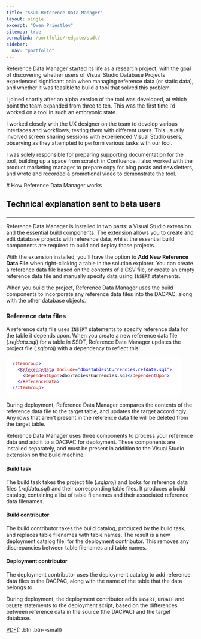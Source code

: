 ```yaml
---
title: "SSDT Reference Data Manager"
layout: single
excerpt: "Owen Priestley"
sitemap: true
permalink: /portfolio/redgate/ssdt/
sidebar:
  nav: "portfolio"
---
```

Reference Data Manager started its life as a research project, with the goal of discovering whether users of Visual Studio Database Projects experienced significant pain when managing reference data (or static data), and whether it was feasible to build a tool that solved this problem.

I joined shortly after an alpha version of the tool was developed, at which point the team expanded from three to ten. This was the first time I’d worked on a tool in such an embryonic state. 

I worked closely with the UX designer on the team to develop various interfaces and workflows, testing them with different users. This usually involved screen sharing sessions with experienced Visual Studio users, observing as they attempted to perform various tasks with our tool.

I was solely responsible for preparing supporting documentation for the tool, building up a space from scratch in Confluence. I also worked with the product marketing manager to prepare copy for blog posts and newsletters, and wrote and recorded a promotional video to demonstrate the tool.
<div markdown="1" class="notice">
# How Reference Data Manager works
<h2 class="subtitle">Technical explanation sent to beta users</h2>
<h3> </h3>
<hr>

Reference Data Manager is installed in two parts: a Visual Studio extension and the essential build components. The extension allows you to create and edit database projects with reference data, whilst the essential build components are required to build and deploy those projects.

With the extension installed, you'll have the option to **Add New Reference Data File** when right-clicking a table in the solution explorer. You can create a reference data file based on the contents of a CSV file, or create an empty reference data file and manually specify data using `INSERT` statements.

When you build the project, Reference Data Manager uses the build components to incorporate any reference data files into the DACPAC, along with the other database objects.

### Reference data files

A reference data file uses `INSERT` statements to specify reference data for the table it depends upon. When you create a new reference data file (_.refdata.sql_) for a table in SSDT, Reference Data Manager updates the project file (_.sqlproj_) with a dependency to reflect this:

![image-left](/images/ssdt.png)

During deployment, Reference Data Manager compares the contents of the reference data file to the target table, and updates the target accordingly. Any rows that aren't present in the reference data file will be deleted from the target table.

Reference Data Manager uses three components to process your reference data and add it to a DACPAC for deployment. These components are installed separately, and must be present in addition to the Visual Studio extension on the build machine:</span>

#### Build task

The build task takes the project file (_.sqlproj_) and looks for reference data files (_.refdata.sql_) and their corresponding table files. It produces a build catalog, containing a list of table filenames and their associated reference data filenames.

#### Build contributor

The build contributor takes the build catalog, produced by the build task, and replaces table filenames with table names. The result is a new deployment catalog file, for the deployment contributor. This removes any discrepancies between table filenames and table names.

#### Deployment contributor

The deployment contributor uses the deployment catalog to add reference data files to the DACPAC, along with the name of the table that the data belongs to.

During deployment, the deployment contributor adds `INSERT`, `UPDATE` and `DELETE` statements to the deployment script, based on the differences between reference data in the source (the DACPAC) and the target database.

[<i class="fa fa-file-pdf-o" aria-hidden="true"></i>  PDF](portfolio/redgate/ssdt.pdf){: .btn .btn--small}
</div>